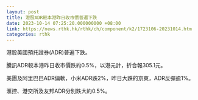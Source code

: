 ```yaml
---
layout: post
title: 港股ADR較本港昨日收市價普遍下跌
date: 2023-10-14 07:25:20.000000000 +08:00
link: https://news.rthk.hk/rthk/ch/component/k2/1723106-20231014.htm
categories: rthk
---
```


港股美國預托證券(ADR)普遍下跌。

騰訊ADR較本港昨日收市價跌約0.5%，以港元計，折合報305.1元。

美團及阿里巴巴ADR偏軟，小米ADR跌2%，昨日大跌的京東，ADR反彈逾1%。

滙控、港交所及友邦ADR分別跌大約0.5%。
